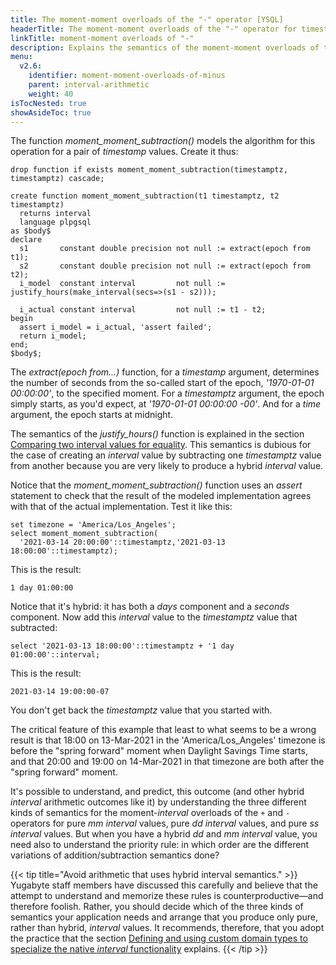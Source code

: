 ```yaml
---
title: The moment-moment overloads of the "-" operator [YSQL]
headerTitle: The moment-moment overloads of the "-" operator for timestamptz, timestamp, and time
linkTitle: moment-moment overloads of "-"
description: Explains the semantics of the moment-moment overloads of the "-" operator for the timestamptz, timestamp, and time data types. [YSQL]
menu:
  v2.6:
    identifier: moment-moment-overloads-of-minus
    parent: interval-arithmetic
    weight: 40
isTocNested: true
showAsideToc: true
---
```


The function _moment_moment_subtraction()_ models the algorithm for this operation for a pair of _timestamp_ values. Create it thus:

```plpgsql
drop function if exists moment_moment_subtraction(timestamptz, timestamptz) cascade;

create function moment_moment_subtraction(t1 timestamptz, t2 timestamptz)
  returns interval
  language plpgsql
as $body$
declare
  s1       constant double precision not null := extract(epoch from t1);
  s2       constant double precision not null := extract(epoch from t2);
  i_model  constant interval         not null := justify_hours(make_interval(secs=>(s1 - s2)));

  i_actual constant interval         not null := t1 - t2;
begin
  assert i_model = i_actual, 'assert failed';
  return i_model;
end;
$body$;
```

The _extract(epoch&nbsp;from...)_ function, for a _timestamp_ argument, determines the number of seconds from the so-called start of the epoch, _'1970-01-01 00:00:00'_, to the specified moment. For a _timestamptz_ argument, the epoch simply starts, as you'd expect, at _'1970-01-01 00:00:00 -00'_. And for a _time_ argument, the epoch starts at midnight.

The semantics of the _justify_hours()_ function is explained in the section [Comparing two interval values for equality](../interval-interval-equality/). This semantics is dubious for the case of creating an _interval_ value by subtracting one _timestamptz_ value from another because you are very likely to produce a hybrid _interval_ value.

Notice that the _moment_moment_subtraction()_ function uses an _assert_ statement to check that the result of the modeled implementation agrees with that of the actual implementation. Test it like this:

```plpgsql
set timezone = 'America/Los_Angeles';
select moment_moment_subtraction(
  '2021-03-14 20:00:00'::timestamptz,'2021-03-13 18:00:00'::timestamptz);
```

This is the result:

```output
1 day 01:00:00
```

Notice that it's hybrid: it has both a _days_ component and a _seconds_ component. Now add this _interval_ value to the _timestamptz_ value that subtracted:

```plpgsql
select '2021-03-13 18:00:00'::timestamptz + '1 day 01:00:00'::interval;
```

This is the result:

```output
2021-03-14 19:00:00-07
```

You don't get back the _timestamptz_ value that you started with.

The critical feature of this example that least to what seems to be a wrong result is that 18:00 on 13-Mar-2021 in the 'America/Los_Angeles' timezone is before the "spring forward" moment when Daylight Savings Time starts, and that 20:00 and 19:00 on 14-Mar-2021 in that timezone are both after the "spring forward" moment.

It's possible to understand, and predict, this outcome (and other hybrid _interval_ arithmetic outcomes like it) by understanding the three different kinds of semantics for the moment-_interval_ overloads of the `+` and `-` operators for pure _mm_ _interval_ values, pure _dd_ _interval_ values, and pure _ss_ _interval_ values. But when you have a hybrid _dd_ and _mm_ _interval_ value, you need also to understand the priority rule: in which order are the different variations of addition/subtraction semantics done?

{{< tip title="Avoid arithmetic that uses hybrid interval semantics." >}}
Yugabyte staff members have discussed this carefully and believe that the attempt to understand and memorize these rules is counterproductive—and therefore foolish. Rather, you should decide which of the three kinds of semantics your application needs and arrange that you produce only pure, rather than hybrid, _interval_ values. It recommends, therefore, that  you adopt the practice that the section [Defining and using custom domain types to specialize the native _interval_ functionality](../../custom-interval-domains/) explains.
{{< /tip >}}